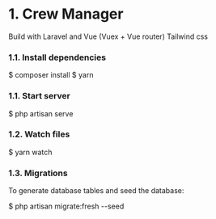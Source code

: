 # 1. Crew Manager

Build with Laravel and Vue (Vuex + Vue router)
Tailwind css

### 1.1. Install dependencies

$ composer install
$ yarn

### 1.1. Start server

$ php artisan serve

### 1.2. Watch files

$ yarn watch

### 1.3. Migrations

To generate database tables and seed the database:

$ php artisan migrate:fresh --seed   

